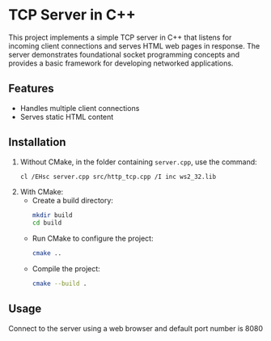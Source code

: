 # TCP Server in C++

This project implements a simple TCP server in C++ that listens for incoming client connections and serves HTML web pages in response. The server demonstrates foundational socket programming concepts and provides a basic framework for developing networked applications.

## Features
- Handles multiple client connections
- Serves static HTML content

## Installation
1. Without CMake, in the folder containing `server.cpp`, use the command:
    ```bash
    cl /EHsc server.cpp src/http_tcp.cpp /I inc ws2_32.lib
    ```
2. With CMake:
    - Create a build directory:
      ```bash
      mkdir build
      cd build
      ```
    - Run CMake to configure the project:
      ```bash
      cmake ..
      ```
    - Compile the project:
      ```bash
      cmake --build .
      ```

## Usage
Connect to the server using a web browser and default port number is 8080

